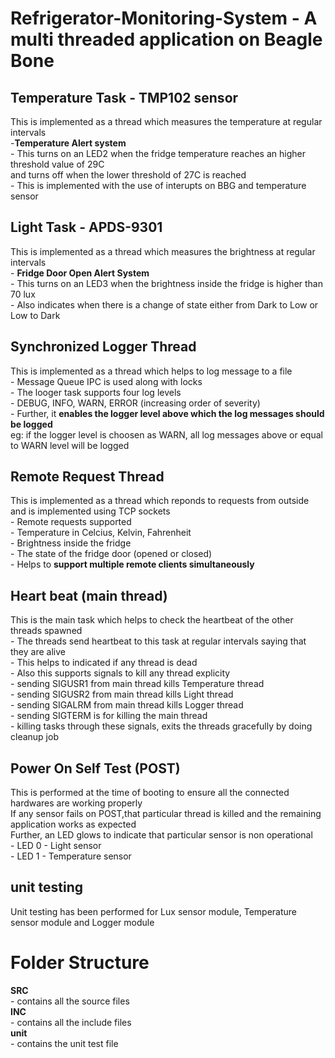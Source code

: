 # Refrigerator-Monitoring-System - A multi threaded application on Beagle Bone 

## Temperature Task - TMP102 sensor
This is implemented as a thread which measures the temperature at regular intervals  
	-**Temperature Alert system**  
		- This turns on an LED2 when the fridge temperature reaches an higher threshold value of 29C  
		  and turns off when the lower threshold of 27C is reached  
		- This is implemented with the use of interupts on BBG and temperature sensor  

## Light Task - APDS-9301
This is implemented as a thread which measures the brightness at regular intervals  
	- **Fridge Door Open Alert System**  
		- This turns on an LED3 when the brightness inside the fridge is higher than 70 lux  
		- Also indicates when there is a change of state either from Dark to Low or Low to Dark  

## Synchronized Logger Thread
This is implemented as a thread which helps to log message to a file  
	- Message Queue IPC is used along with locks  
	- The looger task supports four log levels  
		- DEBUG, INFO, WARN, ERROR (increasing order of severity)  
	- Further, it **enables the logger level above which the log messages should be logged**  
		eg: if the logger level is choosen as WARN, all log messages above or equal to WARN level will be logged  
	
## Remote Request Thread
This is implemented as a thread which reponds to requests from outside and is implemented using TCP sockets  
	- Remote requests supported  
		- Temperature in Celcius, Kelvin, Fahrenheit  
		- Brightness inside the fridge  
		- The state of the fridge door (opened or closed)  
	- Helps to **support multiple remote clients simultaneously**  
	

## Heart beat (main thread)
This is the main task which helps to check the heartbeat of the other threads spawned  
	- The threads send heartbeat to this task at regular intervals saying that they are alive  
	- This helps to indicated if any thread is dead  
	- Also this supports signals to kill any thread explicity  
		- sending SIGUSR1 from main thread kills Temperature thread  
		- sending SIGUSR2 from main thread kills Light thread  
		- sending SIGALRM from main thread kills Logger thread  
		- sending SIGTERM is for killing the main thread  
		- killing tasks through these signals, exits the threads gracefully by doing cleanup job  

## Power On Self Test (POST)
This is performed at the time of booting to ensure all the connected hardwares are working properly  
If any sensor fails on POST,that particular thread is killed and the remaining application works as expected  
Further, an LED glows to indicate that particular sensor is non operational  
	- LED 0 - Light sensor  
	- LED 1 - Temperature sensor  

## unit testing  
Unit testing has been performed for Lux sensor module, Temperature sensor module and Logger module    


# Folder Structure
**SRC**  
	- contains all the source files  
**INC**  
	- contains all the include files  
**unit**   
	- contains the unit test file  